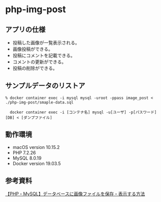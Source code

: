 # php-img-post

## アプリの仕様
- 投稿した画像が一覧表示される。
- 画像投稿ができる。
- 投稿にコメントを記載できる。
- コメントの更新ができる。
- 投稿の削除ができる。


## サンプルデータのリストア
```
% docker container exec -i mysql mysql -uroot -ppass image_post < ./php-img-post/smaple-data.sql 

  docker container exec -i [コンテナ名] mysql -u[ユーザ] -p[パスワード] [DB] < [ダンプファイル]
```


## 動作環境
- macOS version 10.15.2
- PHP 7.2.26
- MySQL 8.0.19
- Docker version 19.03.5


## 参考資料
[【PHP・MySQL】データベースに画像ファイルを保存・表示する方法](https://codeforfun.jp/save-images-php-and-mysql/)
